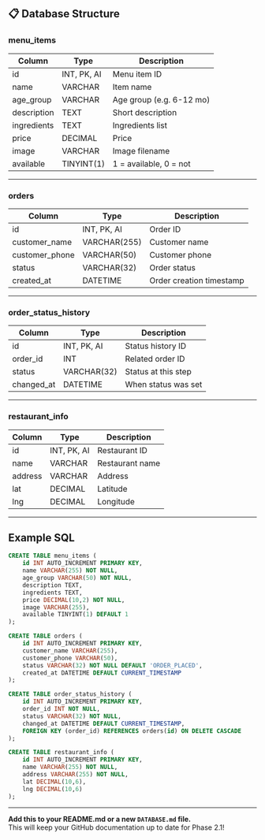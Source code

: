 ## 📋 Database Structure

### **menu_items**

| Column      | Type         | Description                |
|-------------|--------------|----------------------------|
| id          | INT, PK, AI  | Menu item ID               |
| name        | VARCHAR      | Item name                  |
| age_group   | VARCHAR      | Age group (e.g. 6-12 mo)   |
| description | TEXT         | Short description          |
| ingredients | TEXT         | Ingredients list           |
| price       | DECIMAL      | Price                      |
| image       | VARCHAR      | Image filename             |
| available   | TINYINT(1)   | 1 = available, 0 = not     |

---

### **orders**

| Column         | Type         | Description                |
|----------------|--------------|----------------------------|
| id             | INT, PK, AI  | Order ID                   |
| customer_name  | VARCHAR(255) | Customer name              |
| customer_phone | VARCHAR(50)  | Customer phone             |
| status         | VARCHAR(32)  | Order status               |
| created_at     | DATETIME     | Order creation timestamp   |

---

### **order_status_history**

| Column     | Type         | Description                |
|------------|--------------|----------------------------|
| id         | INT, PK, AI  | Status history ID          |
| order_id   | INT          | Related order ID           |
| status     | VARCHAR(32)  | Status at this step        |
| changed_at | DATETIME     | When status was set        |

---

### **restaurant_info**

| Column   | Type         | Description                |
|----------|--------------|----------------------------|
| id       | INT, PK, AI  | Restaurant ID              |
| name     | VARCHAR      | Restaurant name            |
| address  | VARCHAR      | Address                    |
| lat      | DECIMAL      | Latitude                   |
| lng      | DECIMAL      | Longitude                  |

---

## Example SQL

```sql
CREATE TABLE menu_items (
    id INT AUTO_INCREMENT PRIMARY KEY,
    name VARCHAR(255) NOT NULL,
    age_group VARCHAR(50) NOT NULL,
    description TEXT,
    ingredients TEXT,
    price DECIMAL(10,2) NOT NULL,
    image VARCHAR(255),
    available TINYINT(1) DEFAULT 1
);

CREATE TABLE orders (
    id INT AUTO_INCREMENT PRIMARY KEY,
    customer_name VARCHAR(255),
    customer_phone VARCHAR(50),
    status VARCHAR(32) NOT NULL DEFAULT 'ORDER_PLACED',
    created_at DATETIME DEFAULT CURRENT_TIMESTAMP
);

CREATE TABLE order_status_history (
    id INT AUTO_INCREMENT PRIMARY KEY,
    order_id INT NOT NULL,
    status VARCHAR(32) NOT NULL,
    changed_at DATETIME DEFAULT CURRENT_TIMESTAMP,
    FOREIGN KEY (order_id) REFERENCES orders(id) ON DELETE CASCADE
);

CREATE TABLE restaurant_info (
    id INT AUTO_INCREMENT PRIMARY KEY,
    name VARCHAR(255) NOT NULL,
    address VARCHAR(255) NOT NULL,
    lat DECIMAL(10,6),
    lng DECIMAL(10,6)
);
```

---

**Add this to your README.md or a new `DATABASE.md` file.**  
This will keep your GitHub documentation up to date for Phase 2.1!